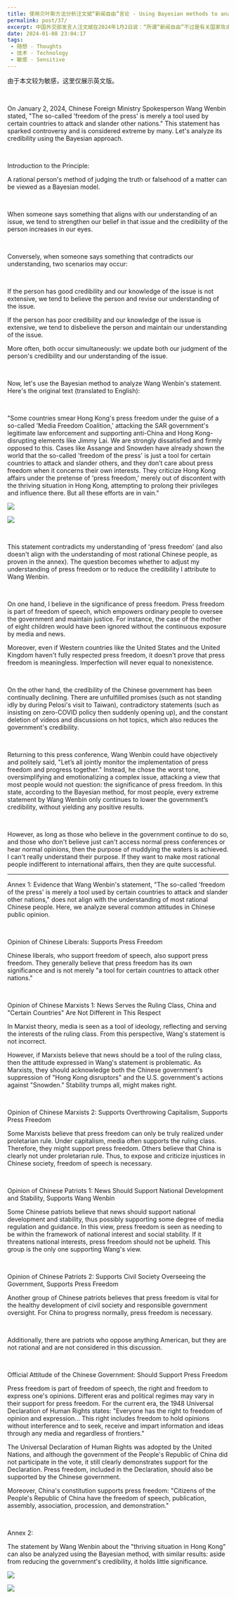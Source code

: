 ```yaml
---
title: 使用贝叶斯方法分析汪文斌“新闻自由”言论 - Using Bayesian methods to analyze Wang Wenbin's remarks on "freedom of the press."
permalink: post/37/
excerpt: 中国外交部发言人汪文斌在2024年1月2日说：“所谓“新闻自由”不过是有关国家攻击别国的工具。”这句话对不少人来说都是一句暴论，下面让我们使用贝叶斯方法来分析这句话的可信度如何。<br>On January 2, 2024, Chinese Foreign Ministry Spokesperson Wang Wenbin stated, "The so-called 'freedom of the press' is merely a tool used by certain countries to attack and slander other nations." This statement has sparked controversy and is considered extreme by many. Let's analyze its credibility using the Bayesian approach.
date: 2024-01-08 23:04:17
tags:
 - 随想 - Thoughts
 - 技术 - Technology
 - 敏感 - Sensitive
---
```


由于本文较为敏感，这里仅展示英文版。

<br>

On January 2, 2024, Chinese Foreign Ministry Spokesperson Wang Wenbin stated, "The so-called 'freedom of the press' is merely a tool used by certain countries to attack and slander other nations." This statement has sparked controversy and is considered extreme by many. Let's analyze its credibility using the Bayesian approach.

<br>

Introduction to the Principle:

A rational person's method of judging the truth or falsehood of a matter can be viewed as a Bayesian model.

<br>

When someone says something that aligns with our understanding of an issue, we tend to strengthen our belief in that issue and the credibility of the person increases in our eyes.

<br>

Conversely, when someone says something that contradicts our understanding, two scenarios may occur:

<br>

If the person has good credibility and our knowledge of the issue is not extensive, we tend to believe the person and revise our understanding of the issue.

If the person has poor credibility and our knowledge of the issue is extensive, we tend to disbelieve the person and maintain our understanding of the issue.

More often, both occur simultaneously: we update both our judgment of the person's credibility and our understanding of the issue.

<br>

Now, let's use the Bayesian method to analyze Wang Wenbin's statement. Here's the original text (translated to English):

<br>

"Some countries smear Hong Kong's press freedom under the guise of a so-called 'Media Freedom Coalition,' attacking the SAR government's legitimate law enforcement and supporting anti-China and Hong Kong-disrupting elements like Jimmy Lai. We are strongly dissatisfied and firmly opposed to this. Cases like Assange and Snowden have already shown the world that the so-called 'freedom of the press' is just a tool for certain countries to attack and slander others, and they don’t care about press freedom when it concerns their own interests. They criticize Hong Kong affairs under the pretense of 'press freedom,' merely out of discontent with the thriving situation in Hong Kong, attempting to prolong their privileges and influence there. But all these efforts are in vain."

![](1.png)

![](2.png)

<br>

This statement contradicts my understanding of 'press freedom' (and also doesn't align with the understanding of most rational Chinese people, as proven in the annex). The question becomes whether to adjust my understanding of press freedom or to reduce the credibility I attribute to Wang Wenbin.

<br>

On one hand, I believe in the significance of press freedom. Press freedom is part of freedom of speech, which empowers ordinary people to oversee the government and maintain justice. For instance, the case of the mother of eight children would have been ignored without the continuous exposure by media and news.

Moreover, even if Western countries like the United States and the United Kingdom haven't fully respected press freedom, it doesn't prove that press freedom is meaningless. Imperfection will never equal to nonexistence.

<br>

On the other hand, the credibility of the Chinese government has been continually declining. There are unfulfilled promises (such as not standing idly by during Pelosi's visit to Taiwan), contradictory statements (such as insisting on zero-COVID policy then suddenly opening up), and the constant deletion of videos and discussions on hot topics, which also reduces the government's credibility.

<br>

Returning to this press conference, Wang Wenbin could have objectively and politely said, "Let’s all jointly monitor the implementation of press freedom and progress together." Instead, he chose the worst tone, oversimplifying and emotionalizing a complex issue, attacking a view that most people would not question: the significance of press freedom. In this state, according to the Bayesian method, for most people, every extreme statement by Wang Wenbin only continues to lower the government’s credibility, without yielding any positive results.

<br>

However, as long as those who believe in the government continue to do so, and those who don't believe just can't access normal press conferences or hear normal opinions, then the purpose of muddying the waters is achieved. I can't really understand their purpose. If they want to make most rational people indifferent to international affairs, then they are quite successful.

---

Annex 1: Evidence that Wang Wenbin's statement, "The so-called 'freedom of the press' is merely a tool used by certain countries to attack and slander other nations," does not align with the understanding of most rational Chinese people. Here, we analyze several common attitudes in Chinese public opinion.

<br>

Opinion of Chinese Liberals: Supports Press Freedom

Chinese liberals, who support freedom of speech, also support press freedom. They generally believe that press freedom has its own significance and is not merely "a tool for certain countries to attack other nations."

<br>

Opinion of Chinese Marxists 1: News Serves the Ruling Class, China and "Certain Countries" Are Not Different in This Respect

In Marxist theory, media is seen as a tool of ideology, reflecting and serving the interests of the ruling class. From this perspective, Wang's statement is not incorrect.

However, if Marxists believe that news should be a tool of the ruling class, then the attitude expressed in Wang's statement is problematic. As Marxists, they should acknowledge both the Chinese government's suppression of "Hong Kong disruptors" and the U.S. government's actions against "Snowden." Stability trumps all, might makes right.

<br>

Opinion of Chinese Marxists 2: Supports Overthrowing Capitalism, Supports Press Freedom

Some Marxists believe that press freedom can only be truly realized under proletarian rule. Under capitalism, media often supports the ruling class. Therefore, they might support press freedom. Others believe that China is clearly not under proletarian rule. Thus, to expose and criticize injustices in Chinese society, freedom of speech is necessary.

<br>

Opinion of Chinese Patriots 1: News Should Support National Development and Stability, Supports Wang Wenbin

Some Chinese patriots believe that news should support national development and stability, thus possibly supporting some degree of media regulation and guidance. In this view, press freedom is seen as needing to be within the framework of national interest and social stability. If it threatens national interests, press freedom should not be upheld. This group is the only one supporting Wang's view.

<br>

Opinion of Chinese Patriots 2: Supports Civil Society Overseeing the Government, Supports Press Freedom

Another group of Chinese patriots believes that press freedom is vital for the healthy development of civil society and responsible government oversight. For China to progress normally, press freedom is necessary.

<br>

Additionally, there are patriots who oppose anything American, but they are not rational and are not considered in this discussion.

<br>

Official Attitude of the Chinese Government: Should Support Press Freedom

Press freedom is part of freedom of speech, the right and freedom to express one's opinions. Different eras and political regimes may vary in their support for press freedom. For the current era, the 1948 Universal Declaration of Human Rights states: "Everyone has the right to freedom of opinion and expression... This right includes freedom to hold opinions without interference and to seek, receive and impart information and ideas through any media and regardless of frontiers."

The Universal Declaration of Human Rights was adopted by the United Nations, and although the government of the People's Republic of China did not participate in the vote, it still clearly demonstrates support for the Declaration. Press freedom, included in the Declaration, should also be supported by the Chinese government.

Moreover, China's constitution supports press freedom: "Citizens of the People's Republic of China have the freedom of speech, publication, assembly, association, procession, and demonstration."

<br>

Annex 2:

The statement by Wang Wenbin about the "thriving situation in Hong Kong" can also be analyzed using the Bayesian method, with similar results: aside from reducing the government's credibility, it holds little significance.

![](3.png)

![](4.png)